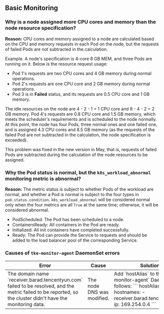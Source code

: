 
## Basic Monitoring

### Why is a node assigned more CPU cores and memory than the node resource specification?

**Reason:** CPU cores and memory assigned to a node are calculated based on the CPU and memory requests in each Pod on the node, but the requests of failed Pods are not subtracted in the calculation.

Example. A node's specification is 4-core 8 GB MEM, and three Pods are running on it. Below is the resource request usage:

- Pod 1's requests are two CPU cores and 4 GB memory during normal operations.
- Pod 2's requests are one CPU core and 2 GB memory during normal operations.
- Pod 3 is in **Failed** status, and its requests are 0.5 CPU core and 1 GB memory.

The idle resources on the node are 4 - 2 - 1 = 1 CPU core and 8 - 4 - 2 = 2 GB memory. Pod 4's requests are 0.8 CPU core and 1.5 GB memory, which meets the scheduler's requirements and is scheduled to the node normally. At this point, the node has four Pods, three normal ones and one failed one, and is assigned 4.3 CPU cores and 8.5 GB memory (as the requests of the failed Pod are not subtracted in the calculation, the node specification is exceeded).

This problem was fixed in the new version in May, that is, requests of failed Pods are subtracted during the calculation of the node resources to be assigned.

### Why the Pod status is normal, but the `k8s_workload_abnormal` monitoring metric is abnormal?

**Reason:** The metric status is subject to whether Pods of the workload are normal, and whether a Pod is normal is subject to the four types in `pod.status.condition`. `k8s_workload_abnormal` will be considered normal only when the four metrics are all `True` at the same time; otherwise, it will be considered abnormal.
- PodScheduled: The Pod has been scheduled to a node.
- ContainersReady: All containers in the Pod are ready.
- Initialized: All init containers have completed successfully.
- Ready: The Pod can provide the Service to requests and should be added to the load balancer pool of the corresponding Service.

### Causes of `tke-monitor-agent` DaemonSet errors

<table>
<thead>
  <tr>
    <th>Error</th>
    <th>Cause</th>
    <th>Solution</th>
  </tr>
</thead>
<tbody>
  <tr>
    <td>The domain name `receiver.barad.tencentyun.com` failed to be resolved, and the metric failed to be reported, so the cluster didn't have the monitoring data.</td>
    <td>The node DNS was modified.</td>
    <td>Add `hostAlias` to the `tke-monitor-agent` DaemonSet as follows:
```
hostAliases:
- hostnames:
  - receiver.barad.tencentyun.com
  ip: 169.254.0.4
```
</td>
  </tr>
</tbody>
</table>


